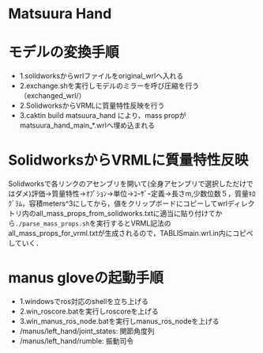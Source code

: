 # Matsuura Hand
<!-- ### TABLISmain.wrl -->
# モデルの変換手順
- 1.solidworksからwrlファイルをoriginal_wrlへ入れる
- 2.exchange.shを実行しモデルのミラーを呼び圧縮を行う（exchanged_wrl/）
- 2.SolidworksからVRMLに質量特性反映を行う
- 3.caktin build matsuura_hand により、mass propがmatsuura_hand_main_*.wrlへ埋め込まれる

# SolidworksからVRMLに質量特性反映
Solidworksで各リンクのアセンブリを開いて(全身アセンブリで選択しただけではダメ)評価→質量特性→ｵﾌﾟｼｮﾝ→単位→ﾕｰｻﾞｰ定義→長さm,少数位数５，質量ｷﾛｸﾞﾗﾑ，容積meters^3にしてから，値をクリップボードにコピーしてwrlディレクトリ内のall_mass_props_from_solidworks.txtに適当に貼り付けてから`./parse_mass_props.sh`を実行するとVRML記法のall_mass_props_for_vrml.txtが生成されるので，TABLISmain.wrl.in内にコピペしていく．

# manus gloveの起動手順
- 1.windowsでros対応のshellを立ち上げる
- 2.win_roscore.batを実行しroscoreを上げる
- 3.win_manus_ros_node.batを実行しmanus_ros_nodeを上げる
- /manus/left_hand/joint_states: 関節角度列
- /manus/left_hand/rumble: 振動司令
